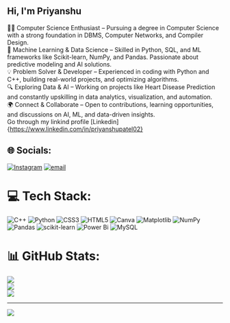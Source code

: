 ## Hi, I'm Priyanshu

👨‍💻 Computer Science Enthusiast – Pursuing a degree in Computer Science with a strong foundation in DBMS, Computer Networks, and Compiler Design.<br/>
🚀 Machine Learning & Data Science – Skilled in Python, SQL, and ML frameworks like Scikit-learn, NumPy, and Pandas. Passionate about predictive modeling and AI solutions.<br/>
💡 Problem Solver & Developer – Experienced in coding with Python and C++, building real-world projects, and optimizing algorithms.<br/>
🔍 Exploring Data & AI – Working on projects like Heart Disease Prediction and constantly upskilling in data analytics, visualization, and automation.<br/>
🌍 Connect & Collaborate – Open to contributions, learning opportunities, and discussions on AI, ML, and data-driven insights.<br/>
Go through my linkind profile [Linkedin]{https://www.linkedin.com/in/priyanshupatel02}



## 🌐 Socials:
[![Instagram](https://img.shields.io/badge/Instagram-%23E4405F.svg?logo=Instagram&logoColor=white)](https://instagram.com/https://www.instagram.com/priyanshupatel_02/profilecard/?igsh=MTdxa3ZzYjczNXNjYw==) [![email](https://img.shields.io/badge/Email-D14836?logo=gmail&logoColor=white)](mailto:priyanshuair01@gmail.com) 

# 💻 Tech Stack:
![C++](https://img.shields.io/badge/c++-%2300599C.svg?style=for-the-badge&logo=c%2B%2B&logoColor=white) ![Python](https://img.shields.io/badge/python-3670A0?style=for-the-badge&logo=python&logoColor=ffdd54) ![CSS3](https://img.shields.io/badge/css3-%231572B6.svg?style=for-the-badge&logo=css3&logoColor=white) ![HTML5](https://img.shields.io/badge/html5-%23E34F26.svg?style=for-the-badge&logo=html5&logoColor=white) ![Canva](https://img.shields.io/badge/Canva-%2300C4CC.svg?style=for-the-badge&logo=Canva&logoColor=white) ![Matplotlib](https://img.shields.io/badge/Matplotlib-%23ffffff.svg?style=for-the-badge&logo=Matplotlib&logoColor=black) ![NumPy](https://img.shields.io/badge/numpy-%23013243.svg?style=for-the-badge&logo=numpy&logoColor=white) ![Pandas](https://img.shields.io/badge/pandas-%23150458.svg?style=for-the-badge&logo=pandas&logoColor=white) ![scikit-learn](https://img.shields.io/badge/scikit--learn-%23F7931E.svg?style=for-the-badge&logo=scikit-learn&logoColor=white) ![Power Bi](https://img.shields.io/badge/power_bi-F2C811?style=for-the-badge&logo=powerbi&logoColor=black) ![MySQL](https://img.shields.io/badge/mysql-4479A1.svg?style=for-the-badge&logo=mysql&logoColor=white)
# 📊 GitHub Stats:
![](https://github-readme-stats.vercel.app/api?username=priyanshupatel03&theme=merko&hide_border=false&include_all_commits=false&count_private=false)<br/>
![](https://nirzak-streak-stats.vercel.app/?user=priyanshupatel03&theme=merko&hide_border=false)<br/>
![](https://github-readme-stats.vercel.app/api/top-langs/?username=priyanshupatel03&theme=merko&hide_border=false&include_all_commits=false&count_private=false&layout=compact)

---
[![](https://visitcount.itsvg.in/api?id=priyanshupatel03&icon=0&color=0)](https://visitcount.itsvg.in)

<!-- Proudly created with GPRM ( https://gprm.itsvg.in ) -->

